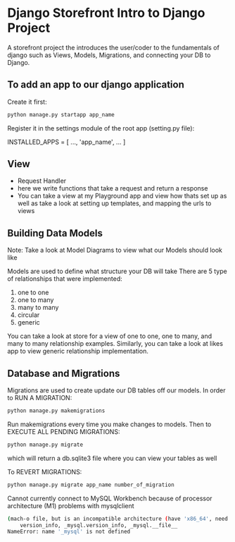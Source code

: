# Django Storefront Intro to Django Project
A storefront project the introduces the user/coder to the fundamentals of django
such as Views, Models, Migrations, and connecting your DB to Django.

## To add an app to our django application
Create it first:

```bash
python manage.py startapp app_name
``` 

Register it in the settings module of the root app (setting.py file):

INSTALLED_APPS = [
    ...,
    'app_name',
    ...
]

## View
- Request Handler
- here we write functions that take a request and return a response
- You can take a view at my Playground app and view how thats set up as well as take a look at setting up templates, and mapping the urls to views 

## Building Data Models
Note: Take a look at Model Diagrams to view what our Models should look like 

Models are used to define what structure your DB will take 
There are 5 type of relationships that were implemented:

1. one to one
2. one to many
3. many to many 
4. circular 
5. generic 

You can take a look at store for a view of one to one, one to many, and many to many relationship examples.
Similarly, you can take a look at likes app to view generic relationship implementation. 

## Database and Migrations

Migrations are used to create update our DB tables off our models. In order to RUN A MIGRATION:

```bash
python manage.py makemigrations
``` 

Run makemigrations every time you make changes to models.
Then to EXECUTE ALL PENDING MIGRATIONS:

```bash
python manage.py migrate
``` 

which will return a db.sqlite3 file where you can view your tables as well

To REVERT MIGRATIONS:
```bash
python manage.py migrate app_name number_of_migration
``` 

Cannot currently connect to MySQL Workbench because of processor architecture (M1) problems with mysqlclient 

```bash
(mach-o file, but is an incompatible architecture (have 'x86_64', need 'arm64'))
    version_info, _mysql.version_info, _mysql.__file__
NameError: name '_mysql' is not defined
``` 